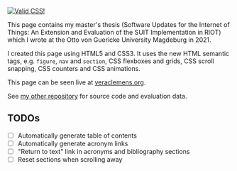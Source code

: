 [![Valid CSS!](https://jigsaw.w3.org/css-validator/images/vcss)](https://jigsaw.w3.org/css-validator/validator?uri=https%3A%2F%2Fveraclemens.org)

This page contains my master's thesis (Software Updates for the Internet of Things: An Extension and Evaluation of the SUIT Implementation in RIOT) which I wrote at the Otto von Guericke University Magdeburg in 2021.

I created this page using HTML5 and CSS3. It uses the new HTML semantic tags, e.g. `figure`, `nav` and `section`, CSS flexboxes and grids, CSS scroll snapping, CSS counters and CSS animations.

This page can be seen live at [veraclemens.org](https://veraclemens.org).

See [my other repository](https://github.com/vera/masters-thesis) for source code and evaluation data.

## TODOs

- [ ] Automatically generate table of contents
- [ ] Automatically generate acronym links
- [ ] "Return to text" link in acronyms and bibliography sections
- [ ] Reset sections when scrolling away

